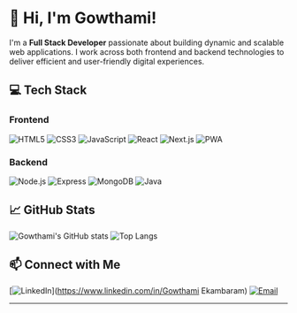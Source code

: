

# 👋 Hi, I'm Gowthami!

I'm a **Full Stack Developer** passionate about building dynamic and scalable web applications. I work across both frontend and backend technologies to deliver efficient and user-friendly digital experiences.

## 💻 Tech Stack

### Frontend
![HTML5](https://img.shields.io/badge/HTML5-E34F26?style=flat&logo=html5&logoColor=white)
![CSS3](https://img.shields.io/badge/CSS3-1572B6?style=flat&logo=css3&logoColor=white)
![JavaScript](https://img.shields.io/badge/JavaScript-F7DF1E?style=flat&logo=javascript&logoColor=black)
![React](https://img.shields.io/badge/React-20232A?style=flat&logo=react&logoColor=61DAFB)
![Next.js](https://img.shields.io/badge/Next.js-000000?style=flat&logo=next.js&logoColor=white)
![PWA](https://img.shields.io/badge/PWA-5A0FC8?style=flat&logo=pwa&logoColor=white)

### Backend
![Node.js](https://img.shields.io/badge/Node.js-339933?style=flat&logo=node.js&logoColor=white)
![Express](https://img.shields.io/badge/Express.js-000000?style=flat&logo=express&logoColor=white)
![MongoDB](https://img.shields.io/badge/MongoDB-47A248?style=flat&logo=mongodb&logoColor=white)
![Java](https://img.shields.io/badge/Java-007396?style=flat&logo=java&logoColor=white)

## 📈 GitHub Stats

![Gowthami's GitHub stats](https://github-readme-stats.vercel.app/api?username=EkambaramGowthami&show_icons=true&theme=radical)
![Top Langs](https://github-readme-stats.vercel.app/api/top-langs/?username=EkambaramGowthami&layout=compact&theme=radical)

## 📫 Connect with Me

[![LinkedIn](https://img.shields.io/badge/LinkedIn-blue?style=flat&logo=linkedin&logoColor=white)](https://www.linkedin.com/in/Gowthami Ekambaram)
[![Email](https://img.shields.io/badge/Email-D14836?style=flat&logo=gmail&logoColor=white)](mailto:your.ekambaramgowthami759@gmail.com)

---


